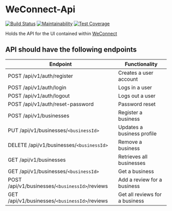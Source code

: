 # WeConnect-Api
[![Build Status](https://travis-ci.org/leni1/WeConnect-Api.svg?branch=master)](https://travis-ci.org/leni1/WeConnect-Api/)
[![Maintainability](https://api.codeclimate.com/v1/badges/a99a88d28ad37a79dbf6/maintainability)](https://codeclimate.com/github/leni1/WeConnect-Api/maintainability)
[![Test Coverage](https://api.codeclimate.com/v1/badges/a99a88d28ad37a79dbf6/test_coverage)](https://codeclimate.com/github/leni1/WeConnect-Api/test_coverage)

Holds the API for the UI contained within [WeConnect](https://github.com/leni1/WeConnect)

## API should have the following endpoints
Endpoint | Functionality
-------- | -------------
POST /api/v1/auth/register | Creates a user account
POST /api/v1/auth/login | Logs in a user
POST /api/v1/auth/logout | Logs out a user
POST /api/v1/auth/reset-password | Password reset
POST /api/v1/businesses | Register a business
PUT /api/v1/businesses/`<businessId>` | Updates a business profile
DELETE /api/v1/businesses/`<businessId>` | Remove a business
GET /api/v1/businesses | Retrieves all businesses
GET /api/v1/businesses/`<businessId>` | Get a business
POST /api/v1/businesses/`<businessId>`/reviews | Add a review for a business
GET /api/v1/businesses/`<businessId>`/reviews | Get all reviews for a business


